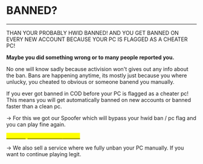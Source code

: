 # BANNED?

***

THAN YOUR PROBABLY HWID BANNED! AND YOU GET BANNED ON EVERY NEW ACCOUNT BECAUSE YOUR PC IS FLAGGED AS A CHEATER PC!

**Maybe you did something wrong or to many people reported you.**

No one will know sadly because activision won't gives out any info about the ban. Bans are happening anytime, its mostly just because you where unlucky, you cheated to obvious or someone banend you manually.

If you ever got banned in COD before your PC is flagged as a cheater pc! This means you will get automatically banned on new accounts or banned faster than a clean pc.

\-> For this we got our Spoofer which will bypass your hwid ban / pc flag and you can play fine again.

​[<mark style="color:yellow;">**HWID Spoofer (MW19/MW2)**</mark>](https://fame.sell.app/product/wooferblocker?info=reviews)​

\-> We also sell a service where we fully unban your PC manually. If you want to continue playing legit.
